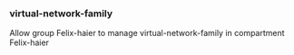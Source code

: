 ###  virtual-network-family 
Allow group Felix-haier to manage virtual-network-family in compartment Felix-haier
